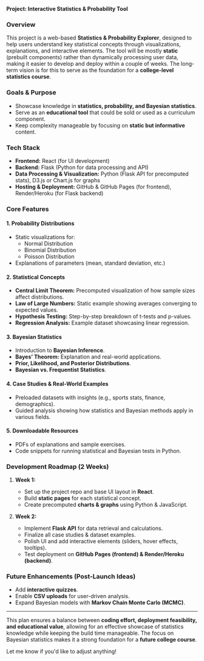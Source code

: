 **Project: Interactive Statistics & Probability Tool**

### **Overview**
This project is a web-based **Statistics & Probability Explorer**, designed to help users understand key statistical concepts through visualizations, explanations, and interactive elements. The tool will be mostly **static** (prebuilt components) rather than dynamically processing user data, making it easier to develop and deploy within a couple of weeks. The long-term vision is for this to serve as the foundation for a **college-level statistics course**.

### **Goals & Purpose**
- Showcase knowledge in **statistics, probability, and Bayesian statistics**.
- Serve as an **educational tool** that could be sold or used as a curriculum component.
- Keep complexity manageable by focusing on **static but informative** content.

### **Tech Stack**
- **Frontend:** React (for UI development)
- **Backend:** Flask (Python for data processing and API)
- **Data Processing & Visualization:** Python (Flask API for precomputed stats), D3.js or Chart.js for graphs
- **Hosting & Deployment:** GitHub & GitHub Pages (for frontend), Render/Heroku (for Flask backend)

### **Core Features**
#### **1. Probability Distributions**
- Static visualizations for:
  - Normal Distribution
  - Binomial Distribution
  - Poisson Distribution
- Explanations of parameters (mean, standard deviation, etc.)

#### **2. Statistical Concepts**
- **Central Limit Theorem:** Precomputed visualization of how sample sizes affect distributions.
- **Law of Large Numbers:** Static example showing averages converging to expected values.
- **Hypothesis Testing:** Step-by-step breakdown of t-tests and p-values.
- **Regression Analysis:** Example dataset showcasing linear regression.

#### **3. Bayesian Statistics**
- Introduction to **Bayesian Inference**.
- **Bayes’ Theorem:** Explanation and real-world applications.
- **Prior, Likelihood, and Posterior Distributions**.
- **Bayesian vs. Frequentist Statistics**.

#### **4. Case Studies & Real-World Examples**
- Preloaded datasets with insights (e.g., sports stats, finance, demographics).
- Guided analysis showing how statistics and Bayesian methods apply in various fields.

#### **5. Downloadable Resources**
- PDFs of explanations and sample exercises.
- Code snippets for running statistical and Bayesian tests in Python.

### **Development Roadmap (2 Weeks)**
1. **Week 1:**
   - Set up the project repo and base UI layout in **React**.
   - Build **static pages** for each statistical concept.
   - Create precomputed **charts & graphs** using Python & JavaScript.

2. **Week 2:**
   - Implement **Flask API** for data retrieval and calculations.
   - Finalize all case studies & dataset examples.
   - Polish UI and add interactive elements (sliders, hover effects, tooltips).
   - Test deployment on **GitHub Pages (frontend) & Render/Heroku (backend)**.
   
### **Future Enhancements (Post-Launch Ideas)**
- Add **interactive quizzes**.
- Enable **CSV uploads** for user-driven analysis.
- Expand Bayesian models with **Markov Chain Monte Carlo (MCMC)**.

---

This plan ensures a balance between **coding effort, deployment feasibility, and educational value**, allowing for an effective showcase of statistics knowledge while keeping the build time manageable. The focus on Bayesian statistics makes it a strong foundation for a **future college course**.

Let me know if you'd like to adjust anything!

